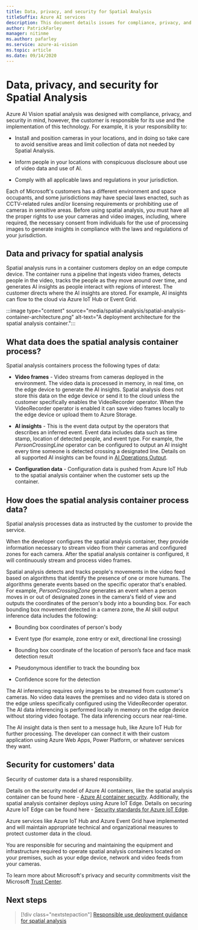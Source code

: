 ```yaml
---
title: Data, privacy, and security for Spatial Analysis
titleSuffix: Azure AI services
description: This document details issues for compliance, privacy, and security for an Azure AI Vision spatial analysis container deployment.
author: PatrickFarley
manager: nitinme
ms.author: pafarley
ms.service: azure-ai-vision
ms.topic: article
ms.date: 09/14/2020
---
```


# Data, privacy, and security for Spatial Analysis

Azure AI Vision spatial analysis was designed with compliance, privacy, and security in mind, however, the customer is responsible for its use and the implementation of this technology. For example, it is your responsibility to:

- Install and position cameras in your locations, and in doing so take care to avoid sensitive areas and limit collection of data not needed by Spatial Analysis.

- Inform people in your locations with conspicuous disclosure about use of video data and use of AI.

- Comply with all applicable laws and regulations in your jurisdiction.

Each of Microsoft's customers has a different environment and space occupants, and some jurisdictions may have special laws enacted, such as CCTV-related rules and/or licensing requirements or prohibiting use of cameras in sensitive areas. Before using spatial analysis, you must have all the proper rights to use your cameras and video images, including, where required, the necessary consent from individuals for the use of processing images to generate insights in compliance with the laws and regulations of your jurisdiction.

## Data and privacy for spatial analysis

Spatial analysis runs in a container customers deploy on an edge compute device. The container runs a pipeline that ingests video frames, detects people in the video, tracks the people as they move around over time, and generates AI insights as people interact with regions of interest. The customer directs where the AI insights are stored. For example, AI insights can flow to the cloud via Azure IoT Hub or Event Grid.

:::image type="content" source="media/spatial-analysis/spatial-analysis-container-architecture.png" alt-text="A deployment architecture for the spatial analysis container.":::

## What data does the spatial analysis container process?

Spatial analysis containers process the following types of data:

- **Video frames** - Video streams from cameras deployed in the environment. The video data is processed in memory, in real time, on the edge device to generate the AI insights. Spatial analysis does not store this data on the edge device or send it to the cloud unless the customer specifically enables the VideoRecorder operator. When the VideoRecorder operator is enabled it can save video frames locally to the edge device or upload them to Azure Storage.

- **AI insights** - This is the event data output by the operators that describes an inferred event. Event data includes data such as time stamp, location of detected people, and event type. For example, the *PersonCrossingLine* operator can be configured to output an AI insight every time someone is detected crossing a designated line. Details on all supported AI insights can be found in [AI Operations Output](/azure/ai-services/computer-vision/spatial-analysis-operations).

- **Configuration data** - Configuration data is pushed from Azure IoT Hub to the spatial analysis container when the customer sets up the container.

## How does the spatial analysis container process data?

Spatial analysis processes data as instructed by the customer to provide the service.

When the developer configures the spatial analysis container, they provide information necessary to stream video from their cameras and configured zones for each camera. After the spatial analysis container is configured, it will continuously stream and process video frames.

Spatial analysis detects and tracks people's movements in the video feed based on algorithms that identify the presence of one or more humans. The algorithms generate events based on the specific operator that's enabled. For example, *PersonCrossingZone* generates an event when a person moves in or out of designated zones in the camera's field of view and outputs the coordinates of the person's body into a bounding box. For each bounding box movement detected in a camera zone, the AI skill output inference data includes the following:

- Bounding box coordinates of person's body

- Event type (for example, zone entry or exit, directional line crossing)

- Bounding box coordinate of the location of person’s face and face mask detection result  

- Pseudonymous identifier to track the bounding box

- Confidence score for the detection

The AI inferencing requires only images to be streamed from customer's cameras. No video data leaves the premises and no video data is stored on the edge unless specifically configured using the VideoRecorder operator. The AI data inferencing is performed locally in memory on the edge device without storing video footage. The data inferencing occurs near real-time.

The AI insight data is then sent to a message hub, like Azure IoT Hub for further processing. The developer can connect it with their custom application using Azure Web Apps, Power Platform, or whatever services they want.

## Security for customers' data

Security of customer data is a shared responsibility.

Details on the security model of Azure AI containers, like the spatial analysis container can be found here - [Azure AI container security](/azure/ai-services/cognitive-services-container-support?tabs=luis#azure-cognitive-services-container-security). Additionally, the spatial analysis container deploys using Azure IoT
Edge. Details on securing Azure IoT Edge can be found here - [Security standards for Azure IoT Edge](/azure/iot-edge/security).

Azure services like Azure IoT Hub and Azure Event Grid have implemented and will maintain appropriate technical and organizational measures to protect customer data in the cloud.

You are responsible for securing and maintaining the equipment and infrastructure required to operate spatial analysis containers located on your premises, such as your edge device, network and video feeds from your cameras.

To learn more about Microsoft's privacy and security commitments visit the Microsoft [Trust Center](https://www.microsoft.com/TrustCenter/CloudServices/Azure/default.aspx).

## Next steps

> [!div class="nextstepaction"]
> [Responsible use deployment guidance for spatial analysis](/azure/ai-foundry/responsible-ai/computer-vision/responsible-use-deployment?context=%2fazure%2fcognitive-services%2fComputer-vision%2fcontext%2fcontext)

